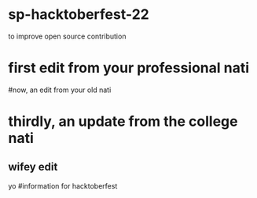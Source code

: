 # sp-hacktoberfest-22
to improve open source contribution
# first edit from your professional nati
#now, an edit from your old nati
# thirdly, an update from the college nati
## wifey edit
yo
#information for hacktoberfest
